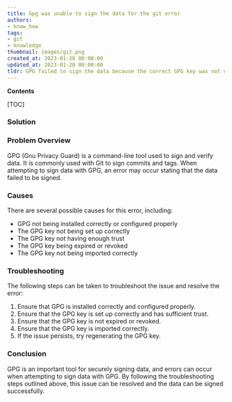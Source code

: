```yaml
---
title: Gpg was unable to sign the data for the git error
authors:
- know_how
tags:
- git
- knowledge
thumbnail: images/git.png
created_at: 2023-01-28 00:00:00
updated_at: 2023-01-28 00:00:00
tldr: GPG failed to sign the data because the correct GPG key was not configured.
---
```


**Contents**

[TOC]

### Solution

### Problem Overview
GPG (Gnu Privacy Guard) is a command-line tool used to sign and verify data. It is commonly used with Git to sign commits and tags. When attempting to sign data with GPG, an error may occur stating that the data failed to be signed.

### Causes
There are several possible causes for this error, including:

- GPG not being installed correctly or configured properly
- The GPG key not being set up correctly
- The GPG key not having enough trust
- The GPG key being expired or revoked
- The GPG key not being imported correctly

### Troubleshooting
The following steps can be taken to troubleshoot the issue and resolve the error:

1. Ensure that GPG is installed correctly and configured properly.
2. Ensure that the GPG key is set up correctly and has sufficient trust.
3. Ensure that the GPG key is not expired or revoked.
4. Ensure that the GPG key is imported correctly.
5. If the issue persists, try regenerating the GPG key.

### Conclusion
GPG is an important tool for securely signing data, and errors can occur when attempting to sign data with GPG. By following the troubleshooting steps outlined above, this issue can be resolved and the data can be signed successfully.
